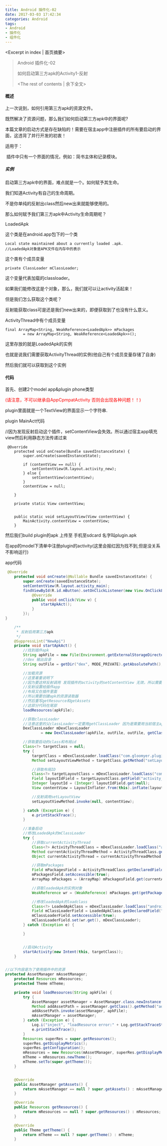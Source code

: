 ```yaml
---
title: Android 插件化-02
date: 2017-03-03 17:42:34
categories: Android
tags:
- Android
- 插件化
- 组件化
---
```

<Excerpt in index | 首页摘要> 
> Android 插件化-02
>
> 如何启动第三方apk的Activity1-反射
>
> <!-- more -->
> <The rest of contents | 余下全文>  



####  概述  ####

上一次说到，如何引用第三方apk的资源文件。

既然解决了资源问题，那么我们如何启动第三方apk中的界面呢?



本篇文章的启动方式是存在缺陷的！需要在宿主app中注册插件的所有要启动的界面，这违背了并行开发的初衷！



适用于：

​	插件中只有一个界面的情况，例如：简书主体和记录模块。



#####  实例  ####

启动第三方apk中的界面，难点就是一个。如何赋予其生命。

我们知道Activity有自己的生命周期。

不是你单纯的反射出class然后new出来就能够使用的。

那么如何赋予我们第三方apk中Activity生命周期呢？



LoadedApk

这个类是在android.app包下的一个类

```
Local state maintained about a currently loaded .apk.
//LoadedApk对象是APK文件在内存中的表示
```

这个类有个成员变量

```
private ClassLoader mClassLoader;
```

这个变量代表加载的classloader。

如果我们能修改这是个对象，那么，我们就可以让activity活起来！

但是我们怎么获取这个类呢？

反射能获取class可是还是我们new出来的，即便获取到了也没有什么意义。



ActivityThread中有个成员变量

```
final ArrayMap<String, WeakReference<LoadedApk>> mPackages
        = new ArrayMap<String, WeakReference<LoadedApk>>();
```

这里存放的就是LoadedApk的实例



也就是说我们需要获取ActivityThread的实例(他自己有个成员变量存储了自身)



然后我们就可以获取到这个实例



####  代码  ####

首先、创建2个model app&plugin phone类型

<font color='red'>(请注意，不可以继承自AppCpmpatActivity 否则会出现各种问题！！)</font>

plugin里面就是一个TextView的界面显示一个字符串.

plugin MainAct代码

//因为发现反射启动这个插件，setContentView会失效。所以通过宿主app填充view然后利用静态方法传递过来

```
 @Override
    protected void onCreate(Bundle savedInstanceState) {
        super.onCreate(savedInstanceState);

        if (contentView == null) {
            setContentView(R.layout.activity_new);
        } else {
            setContentView(contentView);
        }
        contentView = null;

    }

    private static View contentView;


    public static void setLayoutView(View contentView) {
        MainActivity.contentView = contentView;
    }
```

然后我们build plugin的apk 上传至 手机至sdcard 名字叫plugin.apk



在app的model下清单中注册plugin的activity(这里会报红因为找不到,但是没关系不影响运行)



app代码

```java
 @Override
    protected void onCreate(@Nullable Bundle savedInstanceState) {
        super.onCreate(savedInstanceState);
        setContentView(R.layout.activity_main);
        findViewById(R.id.mButton).setOnClickListener(new View.OnClickListener() {
            @Override
            public void onClick(View v) {
                startApkAct();
            }
        });
}

 	/**
     * 反射启用第三方apk
     */
    @SuppressLint("NewApi")
    private void startApkAct() {
        //找到插件apk
        String apkFile = new File(Environment.getExternalStorageDirectory(), "plugin.apk").getAbsolutePath();
      	//dex 输出目录
        String outFile = getDir("dex", MODE_PRIVATE).getAbsolutePath();

        //加载资源
      	//这里着重说明下
      	//因为要这样反射调用 发现插件的activity的setContentView 无效，所以需要在这里填充布局
      	//反射设置给插件app
      	//布局又在插件里面
      	//所以需要创建apk的资源读取器
      	//然后重写getResource和getAssets
		//这部分代码在尾部
        loadResources(apkFile);

        //获取classLoader
      	//注意这里的父classLoader一定要用getClassLoader 因为是需要用当前宿主apk的pathclassloader
        DexClassLoader mDexClassLoader
                = new DexClassLoader(apkFile, outFile, outFile, getClassLoader());

        //获取要启动的class和布局id
        Class<?> targetClass = null;
        try {
            targetClass = mDexClassLoader.loadClass("com.gloomyer.plugin.MainActivity");
            Method setLayoutViewMethod = targetClass.getMethod("setLayoutView", View.class);

            //获取布局ID
            Class<?> targetLayoutClass = mDexClassLoader.loadClass("com.gloomyer.plugin.R$layout");
            Field layoutIdField = targetLayoutClass.getField("activity_new");
            Integer layoutId = (Integer) layoutIdField.get(null);
            View contentView = LayoutInflater.from(this).inflate(layoutId, null);

            //反射调用setLayoutView
            setLayoutViewMethod.invoke(null, contentView);

        } catch (Exception e) {
            e.printStackTrace();
        }

        //准备启动
      	//修改LoadedApk的mClassLoader
        try {
            //获取currentActivityThread
            Class<?> ActivityThreadClass = mDexClassLoader.loadClass("android.app.ActivityThread");
            Method currentActivityThreadMethod = ActivityThreadClass.getMethod("currentActivityThread");
            Object currentActivityThread = currentActivityThreadMethod.invoke(null);

            //获取mPackages
            Field mPackagesField = ActivityThreadClass.getDeclaredField("mPackages");
            mPackagesField.setAccessible(true);
            ArrayMap mPackages = (ArrayMap) mPackagesField.get(currentActivityThread);

            //获取loadedApk的实例对象
            WeakReference wr = (WeakReference) mPackages.get(getPackageName());

            //修改loadedApk的loadclass
            Class<?> LoadedApkClass = mDexClassLoader.loadClass("android.app.LoadedApk");
            Field mClassLoaderField = LoadedApkClass.getDeclaredField("mClassLoader");
            mClassLoaderField.setAccessible(true);
            mClassLoaderField.set(wr.get(), mDexClassLoader);
        } catch (Exception e) {

        }


        //启动Activity
        startActivity(new Intent(this, targetClass));
    }


//以下内容是为了使用插件中的资源
protected AssetManager mAssetManager;
    protected Resources mResources;
    protected Theme mTheme;

    private void loadResources(String apkFile) {
        try {
            AssetManager assetManager = AssetManager.class.newInstance();
            Method addAssetPath = assetManager.getClass().getMethod("addAssetPath", String.class);
            addAssetPath.invoke(assetManager, apkFile);
            mAssetManager = assetManager;
        } catch (Exception e) {
            Log.i("inject", "loadResource error:" + Log.getStackTraceString(e));
            e.printStackTrace();
        }
        Resources superRes = super.getResources();
        superRes.getDisplayMetrics();
        superRes.getConfiguration();
        mResources = new Resources(mAssetManager, superRes.getDisplayMetrics(), superRes.getConfiguration());
        mTheme = mResources.newTheme();
        mTheme.setTo(super.getTheme());
    }


    @Override
    public AssetManager getAssets() {
        return mAssetManager == null ? super.getAssets() : mAssetManager;
    }

    @Override
    public Resources getResources() {
        return mResources == null ? super.getResources() : mResources;
    }

    @Override
    public Theme getTheme() {
        return mTheme == null ? super.getTheme() : mTheme;
    }

```




